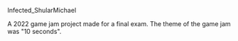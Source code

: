Infected_ShularMichael

A 2022 game jam project made for a final exam.
The theme of the game jam was "10 seconds". 
